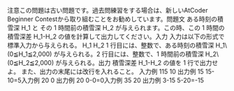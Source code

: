 注意この問題は古い問題です。過去問練習をする場合は、新しいAtCoder Beginner Contestから取り組むことをお勧めしています。問題文
ある時刻の積雪深 H_1 と その 1 時間前の積雪深 H_2 が与えられます。この時、この 1 時間の積雪深差 H_1-H_2 の値を計算して出力してください。入力
入力は以下の形式で標準入力から与えられる。
H_1
H_2
1 行目には、整数で、ある時刻の積雪深 H_1\ (0≦H_1≦2,000) が与えられる。2 行目には、整数で、1 時間前の積雪深 H_2\ (0≦H_2≦2,000) が与えられる。出力
積雪深差 H_1-H_2 の値を 1 行で出力せよ。
また、出力の末尾には改行を入れること。
入力例 115
10
出力例 15
15-10=5入力例 20
0
出力例 20
0-0=0入力例 35
20
出力例 3-15
5-20=-15